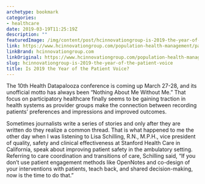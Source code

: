 ```yaml
---
archetype: bookmark
categories:
- healthcare
date: 2019-03-19T11:25:19Z
description: ""
featuredImage: /img/content/post/hcinnovationgroup-is-2019-the-year-of-the-patient-voice.jpg
link: https://www.hcinnovationgroup.com/population-health-management/patient-engagement/blog/21072328/is-2019-the-year-of-the-patient-voice
linkBrand: hcinnovationgroup.com
linkOriginal: https://www.hcinnovationgroup.com/population-health-management/patient-engagement/blog/21072328/is-2019-the-year-of-the-patient-voice
slug: hcinnovationgroup-is-2019-the-year-of-the-patient-voice
title: Is 2019 the Year of the Patient Voice?
---
```

The 10th Health Datapalooza conference is coming up March 27-28, and its unofficial motto has always been “Nothing About Me Without Me.” That focus on participatory healthcare finally seems to be gaining traction in health systems as provider groups make the connection between recording patients’ preferences and impressions and improved outcomes.

Sometimes journalists write a series of stories and only after they are written do they realize a common thread. That is what happened to me the other day when I was listening to Lisa Schilling, R.N., M.P.H., vice president of quality, safety and clinical effectiveness at Stanford Health Care in California, speak about improving patient safety in the ambulatory setting. Referring to care coordination and transitions of care, Schilling said, “If you don’t use patient engagement methods like OpenNotes and co-design of your interventions with patients, teach back, and shared decision-making, now is the time to do that.”

